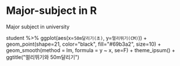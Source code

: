 # Major-subject in R
Major subject in university


  
  student %>% ggplot(aes(x=`50m달리기(초)`, y=`멀리뛰기(CM)`)) +
  geom_point(shape=21, color="black", fill="#69b3a2", size=10) +
  geom_smooth(method = lm, formula = y ~ x, se=F) +
  theme_ipsum() +
  ggtitle("멀리뛰기와 50m달리기")
